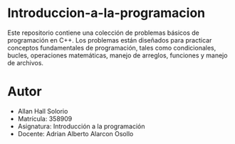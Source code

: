 # Introduccion-a-la-programacion
Este repositorio contiene una colección de problemas básicos de programación en C++. Los problemas están diseñados para practicar conceptos fundamentales de programación, tales como condicionales, bucles, operaciones matemáticas, manejo de arreglos, funciones y manejo de archivos. 

# Autor
* Allan Hall Solorio
* Matrícula: 358909
* Asignatura: Introducción a la programación
* Docente: Adrian Alberto Alarcon Osollo
